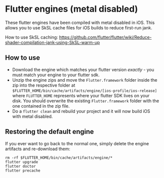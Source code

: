 # Flutter engines (metal disabled)

These flutter engines have been compiled with metal disabled in iOS. This allows you to use SkSL cache files for iOS builds to reduce first-run jank.

How to use SkSL caching: https://github.com/flutter/flutter/wiki/Reduce-shader-compilation-jank-using-SkSL-warm-up

## How to use

* Download the engine which matches your flutter version *exactly* - you must match your engine to your flutter sdk.
* Unzip the engine zips and move the `Flutter.framework` folder inside the zip into the respective folder at `$FLUTTER_HOME/bin/cache/artifacts/engine/[ios-profile/ios-release]` where `FLUTTER_HOME` represents where your flutter SDK lives on your disk. You should overwrite the existing `Flutter.framework` folder with the one contained in the zip file.
* Do a `flutter clean` and rebuild your project and it will now build iOS with metal disabled.

## Restoring the default engine

If you ever want to go back to the normal one, simply delete the engine artifacts and re-download them:
```
rm -rf $FLUTTER_HOME/bin/cache/artifacts/engine/*
flutter upgrade
flutter doctor
flutter precache
```
